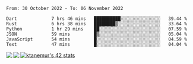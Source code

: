 <!--START_SECTION:waka-->

```text
From: 30 October 2022 - To: 06 November 2022

Dart             7 hrs 46 mins   ██████████░░░░░░░░░░░░░░░   39.44 %
Rust             6 hrs 38 mins   ████████▒░░░░░░░░░░░░░░░░   33.64 %
Python           1 hr 29 mins    ██░░░░░░░░░░░░░░░░░░░░░░░   07.59 %
JSON             59 mins         █▒░░░░░░░░░░░░░░░░░░░░░░░   05.04 %
JavaScript       54 mins         █░░░░░░░░░░░░░░░░░░░░░░░░   04.59 %
Text             47 mins         █░░░░░░░░░░░░░░░░░░░░░░░░   04.04 %
```

<!--END_SECTION:waka-->
<a href="https://github.com/anuraghazra/github-readme-stats">
  <img align="left" src="https://github-readme-stats.vercel.app/api?username=Tanesan&count_private=true&show_icons=true" />
<img align="left" src="https://github-readme-stats.vercel.app/api/top-langs/?username=Tanesan" />
</a>

[![ktanemur's 42 stats](https://badge42.vercel.app/api/v2/cl1wslf6s002109l771rng2w8/stats?cursusId=21&coalitionId=62)](https://github.com/JaeSeoKim/badge42)
